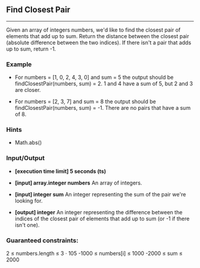 ## Find Closest Pair
---
Given an array of integers numbers, we'd like to find the closest pair of elements that add up to sum. Return the distance between the closest pair (absolute difference between the two indices). If there isn't a pair that adds up to sum, return -1.

### Example

- For numbers = [1, 0, 2, 4, 3, 0] and sum = 5 the output should be findClosestPair(numbers, sum) = 2. 1 and 4 have a sum of 5, but 2 and 3 are closer.

-   For numbers = [2, 3, 7] and sum = 8 the output should be findClosestPair(numbers, sum) = -1. There are no pairs that have a sum of 8.

### Hints
-   Math.abs()

### Input/Output
- **[execution time limit] 5 seconds (ts)**
- **[input] array.integer numbers**
An array of integers.

- **[input] integer sum**
An integer representing the sum of the pair we're looking for.


- **[output] integer**
An integer representing the difference between the indices of the closest pair of elements that add up to sum (or -1 if there isn't one).

### Guaranteed constraints:
2 ≤ numbers.length ≤ 3 · 105
-1000 ≤ numbers[i] ≤ 1000
-2000 ≤ sum ≤ 2000